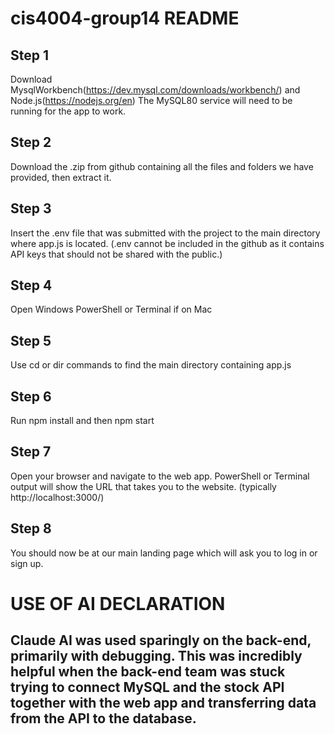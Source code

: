 # cis4004-group14 README

## Step 1
Download MysqlWorkbench(https://dev.mysql.com/downloads/workbench/) and Node.js(https://nodejs.org/en) The MySQL80 service will need to be running for the app to work.

## Step 2
Download the .zip from github containing all the files and folders we have provided, then extract it.

## Step 3
Insert the .env file that was submitted with the project to the main directory where app.js is located. (.env cannot be included in the github as it contains API keys that should not be shared with the public.)

## Step 4
Open Windows PowerShell or Terminal if on Mac

## Step 5
Use cd or dir commands to find the main directory containing app.js

## Step 6
Run npm install and then npm start

## Step 7
Open your browser and navigate to the web app. PowerShell or Terminal output will show the URL that takes you to the website. (typically http://localhost:3000/)

## Step 8
You should now be at our main landing page which will ask you to log in or sign up. 


# USE OF AI DECLARATION

## Claude AI was used sparingly on the back-end, primarily with debugging. This was incredibly helpful when the back-end team was stuck trying to connect MySQL and the stock API together with the web app and transferring data from the API to the database.




